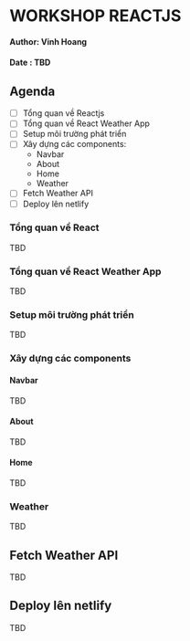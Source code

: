 # WORKSHOP REACTJS

#### Author: Vinh Hoang

#### Date : TBD

## Agenda

- [ ] Tổng quan về Reactjs
- [ ] Tổng quan về React Weather App
- [ ] Setup môi trường phát triển
- [ ] Xây dựng các components:
  - Navbar
  - About
  - Home
  - Weather
- [ ] Fetch Weather API
- [ ] Deploy lên netlify

### Tổng quan về React

TBD

### Tổng quan về React Weather App

TBD

### Setup môi trường phát triển

TBD

### Xây dựng các components

#### Navbar

TBD

#### About

TBD

#### Home

TBD

### Weather

TBD

## Fetch Weather API

TBD

## Deploy lên netlify

TBD
